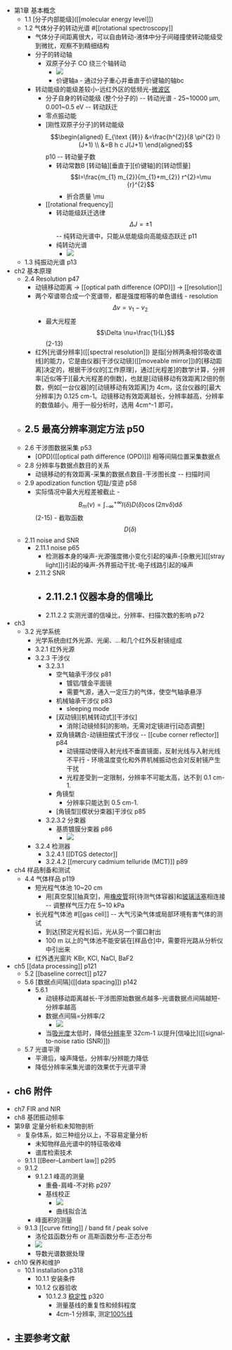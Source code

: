 - 第1章 基本概念
    - 1.1 [分子内部能级]([[molecular energy level]])
    - 1.2 气体分子的转动光谱 #[[rotational spectroscopy]]
        - 气体分子间距离很大，可以自由转动-液体中分子间碰撞使转动能级受到微扰，观察不到精细结构
        - 分子的转动轴
            - 双原子分子 CO 绕三个轴转动
                - ![](https://firebasestorage.googleapis.com/v0/b/firescript-577a2.appspot.com/o/imgs%2Fapp%2FXELiu-NovaKG%2Fah6FfEUxfR.png?alt=media&token=f3d7d7ec-cc44-41cd-b671-a00172797e2e)
                - 价键轴a - 通过分子重心并垂直于价键轴的轴bc
        - 转动能级的能级差较小-远红外区的低频光-[微波区]([[microwave]])
            - 分子自身的转动能级 (整个分子的) -- 转动光谱 - 25~10000 μm, 0.001~0.5 eV -- 转动跃迁 
            - 零点振动能
            - [刚性双原子分子]的转动能级 $$\begin{aligned}
E_{\text {转}} &=\frac{h^{2}}{8 \pi^{2} I} (J+1) \\
&=B h c J(J+1)
\end{aligned}$$   p10 -- 转动量子数 
                - 转动常数B
[转动轴][垂直于][价键轴]的[转动惯量] $$I=\frac{m_{1} m_{2}}{m_{1}+m_{2}} r^{2}=\mu {r}^{2}$$
                    - 折合质量 \mu
            - [[rotational frequency]]
                - 转动能级跃迁选律 $$\Delta J=\pm 1$$ -- 纯转动光谱中，只能从低能级向高能级态跃迁 p11
                - 纯转动光谱
                    - ![](https://firebasestorage.googleapis.com/v0/b/firescript-577a2.appspot.com/o/imgs%2Fapp%2FXELiu-NovaKG%2FE9KTyxwznc.png?alt=media&token=9b2730ea-a108-4e50-91ae-ce54debea282)
    - 1.3 纯振动光谱   p13
- ch2 基本原理
    - 2.4 Resolution   p47
        - 动镜移动距离 → [[optical path difference (OPD)]] → [[resolution]]
        - 两个窄谱带合成一个宽谱带，都是强度相等的单色谱线 - resolution $$\Delta \nu=\nu_{1}-v_{2}$$
            - 最大光程差 $$\Delta \nu=\frac{1}{L}$$ (2-13)
        - 红外[光谱分辨率]([[spectral resolution]]) 是指[分辨两条相邻吸收谱线]的能力，它是由仪器[干涉仪动镜]([[moveable mirror]])的[移动距离]决定的，根据干涉仪的[工作原理]，通过[光程差]的数学计算，分辨率[近似等于][最大光程差的倒数]，也就是[动镜移动有效距离]2倍的倒数，例如[一台仪器]的[动镜移动有效距离]为 4cm，这台仪器的[最大分辨率]为 0.125 cm-1。动镜移动有效距离越长，分辨率越高，分辨率的数值越小。用于一般分析时，选用 4cm^-1 即可。
    - 2.5 最高分辨率测定方法 p50
        - 
    - 2.6 干涉图数据采集 p53
        - [OPD]([[optical path difference (OPD)]]) 相等间隔位置采集数据点
    - 2.8 分辨率与数据点数目的关系
        - 动镜移动的有效距离-采集的数据点数目-干涉图长度 -- 扫描时间
    - 2.9 apodization function 切趾/变迹 p58
        - 实际情况中最大光程差被截止 - $$B_{m}(\nu)=\int_{-\infty}^{+\infty} I(\delta) D(\delta) \cos (2 \pi \nu \delta) \mathrm{d} \delta$$ (2-15) - 截取函数 $$D(\delta)$$
    - 2.11 noise and SNR
        - 2.11.1 noise p65
            - 检测器本身的噪声-光源强度微小变化引起的噪声-[杂散光]([[stray light]])引起的噪声-外界振动干扰-电子线路引起的噪声
        - 2.11.2 SNR
            - 2.11.2.1 仪器本身的信噪比  
                - 
            - 2.11.2.2 实测光谱的信噪比，分辨率、扫描次数的影响 p72
- ch3
    - 3.2 光学系统
        - 光学系统由红外光源、光阑、...和几个红外反射镜组成
        - 3.2.1 红外光源
        - 3.2.3 干涉仪
            - 3.2.3.1
                - 空气轴承干涉仪 p81
                    - 镀铝/镀金平面镜
                    - 需要气源，通入一定压力的气体，使空气轴承悬浮
                - 机械轴承干涉仪 p83
                    - sleeping mode
                - [双动镜][机械转动式][干涉仪]
                    - 消除[动镜倾斜]的影响，无需对定镜进行[动态调整]
                - 双角镜耦合-动镜扭摆式干涉仪 -- [[cube corner reflector]] p84
                    - 动镜摆动使得入射光线不垂直镜面，反射光线与入射光线不平行 - 环境温度变化和外界机械振动也会对反射镜产生干扰
                    - 光程差受到一定限制，分辨率不可能太高，达不到 0.1 cm-1.
                - 角镜型
                    - 分辨率只能达到 0.5 cm-1.
                - [角镜型][楔状分束器]干涉仪 p85
            - 3.2.3.2 分束器
                - 基质镀膜分束器 p86
                    - ![](https://firebasestorage.googleapis.com/v0/b/firescript-577a2.appspot.com/o/imgs%2Fapp%2FXELiu-NovaKG%2F8UmoZ1dWl4.jpg?alt=media&token=49d254d4-c061-4a0f-ad7f-d0cbcbe33c75)
        - 3.2.4 检测器
            - 3.2.4.1 [[DTGS detector]]
            - 3.2.4.2 [[mercury cadmium telluride (MCT)]] p89
- ch4 样品制备和测试
    - 4.4 气体样品 p119
        - 短光程气体池 10~20 cm
            - 用[真空泵][抽真空]，用[橡皮管](((QLEUeU0sY)))将[待测气体容器]和[玻璃活塞](((aet-IvyEF)))相连接 -- 调整样气压力在 5~10 kPa
        - 长光程气体池 #[[gas cell]] -- 大气污染气体或局部环境有害气体的测试
            - 到达[预定光程长]后，光从另一个窗口射出
            - 100 m 以上的气体池不能安装在[样品仓]中，需要将光路从分析仪中引出来
        - 红外透光窗片 KBr, KCl, NaCl, BaF2
- ch5 [[data processing]]   p121
    - 5.2 [[baseline correct]] p127
    - 5.6 [数据点间隔]([[data spacing]]) p142
        - 5.6.1
            - 动镜移动距离越长-干涉图原始数据点越多-光谱数据点间隔越短-分辨率越高
            - 数据点间隔=分辨率/2
                - ![](https://firebasestorage.googleapis.com/v0/b/firescript-577a2.appspot.com/o/imgs%2Fapp%2FXELiu-NovaKG%2FNtl4Kf-XS6.png?alt=media&token=e6336704-d27d-4da6-b11c-f15f13b1bd00)
            - 当[吸光度]([[absorbance]])太低时，降低[分辨率]([[resolution]])至 32cm-1 以提升[信噪比]([[signal-to-noise ratio (SNR)]])
    - 5.7 光谱平滑 
        - 平滑后，噪声降低，分辨率/分辨能力降低
        - 降低分辨率采集光谱的效果优于光谱平滑
- ch6 附件
    - 
- ch7 FIR and NIR
- ch8 基团振动频率
- 第9章 定量分析和未知物剖析
    - 复杂体系，如三种组分以上，不容易定量分析
        - 未知物样品光谱中的特征吸收峰
        - 谱库检索技术
    - 9.1.1 [[Beer–Lambert law]]   p295
    - 9.1.2
        - 9.1.2.1 峰高的测量
            - 重叠-肩峰-不对称 p297
            - 基线校正
                - ![](https://firebasestorage.googleapis.com/v0/b/firescript-577a2.appspot.com/o/imgs%2Fapp%2FXELiu-NovaKG%2FgJX3J71xvW.png?alt=media&token=35b0fcaa-a90e-4755-bcc3-fe4ab60a2745)
                - 曲线拟合法
        - 峰面积的测量
    - 9.1.3 [[curve fitting]] / band fit / peak solve
        - 洛伦兹函数分布 or 高斯函数分布-正态分布
        - ![](https://firebasestorage.googleapis.com/v0/b/firescript-577a2.appspot.com/o/imgs%2Fapp%2FXELiu-NovaKG%2F_ibRqb5Mey.jpg?alt=media&token=1ff5eb67-ae65-465b-b2dd-53c516e75ff4)
        - 导数光谱数据处理
- ch10 保养和维护
    - 10.1 installation p318
        - 10.1.1 安装条件
        - 10.1.2 仪器验收
            - 10.1.2.3 [稳定性]([[stability]]) p320
                - 测量基线的重复性和倾斜程度
                - 4cm-1 分辨率, 测定[100%线](((hnD3p8kOD)))
- 主要参考文献
    - 
